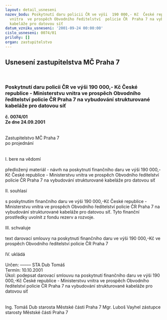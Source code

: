 ```yaml
---
layout: detail_usneseni
nazev_bodu: Poskytnutí daru policii ČR ve výši  190 000,- Kč  České republice - Ministerstvu
  vnitra  ve prospěch Obvodního ředitelství  policie ČR  Praha 7 na vybudování  strukturované
  kabeláže pro datovou síť
datum_vzniku_usneseni: '2001-09-24 00:00:00'
cislo_usneseni: 0074/01
prilohy: []
organ: zastupitelstvo
---
```

<div id="ucUsn_pList" class="usn">
	<span><h2>Usnesení zastupitelstva MČ Praha 7 </h2>
<br></span><div class="standBody">
<span><h3>Poskytnutí daru policii ČR ve výši  190 000,- Kč  České republice - Ministerstvu vnitra  ve prospěch Obvodního ředitelství  policie ČR  Praha 7 na vybudování  strukturované kabeláže pro datovou síť</h3></span><div class="center">
		<strong>č. 0074/01</strong><br>
	</div>
<div class="center">
		<strong>Ze dne 24.09.2001</strong><br><br>
	</div>
<br>Zastupitelstvo MČ Praha 7<br>po projednání<br><br><br>I.	bere na vědomí<br><br> předložený materiál - návrh na poskytnutí finančního daru ve výši 190 000,- Kč  České republice - Ministerstvu vnitra   ve prospěch  Obvodního ředitelství policie ČR Praha 7  na  vybudování strukturované kabeláže pro datovou síť<br><br>II.	souhlasí <br><br>s poskytnutím finančního daru ve výši  190 000,-Kč   České republice - Ministerstvu vnitra  ve prospěch  Obvodního ředitelství policie ČR Praha 7  na vybudování strukturované kabeláže pro datovou síť. Tyto finanční prostředky uvolnit z fondu rezerv a rozvoje.<br><br>III.	schvaluje <br><br>text darovací smlouvy na poskytnutí finančního daru  ve výši  190 000,-Kč  ve prospěch  Obvodního ředitelství policie ČR Praha 7<br><br>IV.	ukládá <br><br> Určen:	–––––	STA Dub Tomáš<br>Termín: 10.10.2001<br>Úkol:	podepsat darovací smlouvu na poskytnutí finančního daru ve výši  190 000,-Kč  České republice - Ministerstvu vnitra  ve prospěch Obvodního ředitelství policie ČR Praha 7 na vybudování  strukturované kabeláže pro datovou síť <br> <br> 	<br>Ing. Tomáš Dub starosta Městské části Praha 7	Mgr. Luboš Vayhel zástupce starosty Městské části Praha 7<br>	<br><br>
</div>
</div>